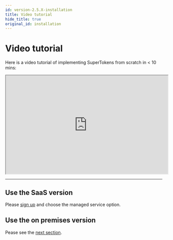 ```yaml
---
id: version-2.5.X-installation
title: Video tutorial
hide_title: true
original_id: installation
---
```


# Video tutorial

Here is a video tutorial of implementing SuperTokens from scratch in < 10 mins:

<iframe width="520" height="315"
src="https://www.youtube.com/embed/kbC-QzxeZ4s">
</iframe>

-----------------------

## Use the SaaS version
Please [sign up](/signup) and choose the managed service option. 

## Use the on premises version
Pease see the [next section](./dev-prod-setup/setup-with-docker).